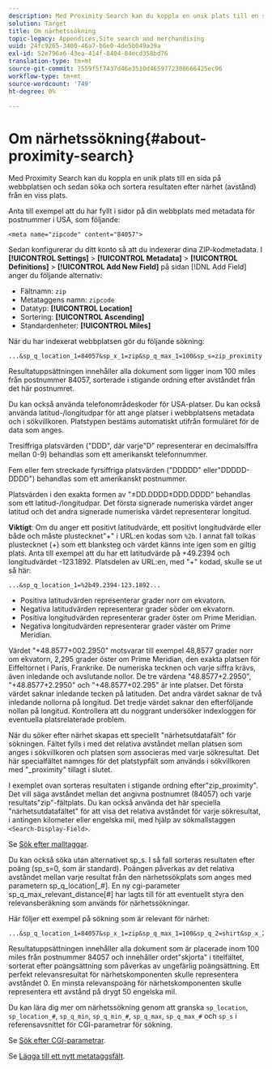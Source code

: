 ```yaml
---
description: Med Proximity Search kan du koppla en unik plats till en sida på webbplatsen och sedan söka och sortera resultaten efter närhet (avstånd) från en viss plats.
solution: Target
title: Om närhetssökning
topic-legacy: Appendices,Site search and merchandising
uuid: 24fc9265-3400-46a7-b6e0-4de5b049a39a
exl-id: 52e796a6-43ea-414f-8404-84ecd358bd76
translation-type: tm+mt
source-git-commit: 7559f5f7437d46e3510d4659772308666425ec96
workflow-type: tm+mt
source-wordcount: '749'
ht-degree: 0%

---
```


# Om närhetssökning{#about-proximity-search}

Med Proximity Search kan du koppla en unik plats till en sida på webbplatsen och sedan söka och sortera resultaten efter närhet (avstånd) från en viss plats.

Anta till exempel att du har fyllt i sidor på din webbplats med metadata för postnummer i USA, som följande:

```
<meta name="zipcode" content="84057">
```

Sedan konfigurerar du ditt konto så att du indexerar dina ZIP-kodmetadata. I **[!UICONTROL Settings]** > **[!UICONTROL Metadata]** > **[!UICONTROL Definitions]** > **[!UICONTROL Add New Field]** på sidan [!DNL Add Field] anger du följande alternativ:

* Fältnamn: `zip`
* Metataggens namn: `zipcode`
* Datatyp: **[!UICONTROL Location]**
* Sortering: **[!UICONTROL Ascending]**
* Standardenheter: **[!UICONTROL Miles]**

När du har indexerat webbplatsen gör du följande sökning:

```
...&sp_q_location_1=84057&sp_x_1=zip&sp_q_max_1=100&sp_s=zip_proximity
```

Resultatuppsättningen innehåller alla dokument som ligger inom 100 miles från postnummer 84057, sorterade i stigande ordning efter avståndet från det här postnumret.

Du kan också använda telefonområdeskoder för USA-platser. Du kan också använda latitud-/longitudpar för att ange platser i webbplatsens metadata och i sökvillkoren. Platstypen bestäms automatiskt utifrån formuläret för de data som anges.

Tresiffriga platsvärden (&quot;DDD&quot;, där varje&quot;D&quot; representerar en decimalsiffra mellan 0-9) behandlas som ett amerikanskt telefonnummer.

Fem eller fem streckade fyrsiffriga platsvärden (&quot;DDDDD&quot; eller&quot;DDDDD-DDDD&quot;) behandlas som ett amerikanskt postnummer.

Platsvärden i den exakta formen av &quot;±DD.DDDD±DDD.DDDD&quot; behandlas som ett latitud-/longitudpar. Det första signerade numeriska värdet anger latitud och det andra signerade numeriska värdet representerar longitud.

**Viktigt**: Om du anger ett positivt latitudvärde, ett positivt longitudvärde eller både och måste plustecknet&quot;+&quot; i URL:en kodas som  `%2b`. I annat fall tolkas plustecknet (+) som ett blanksteg och värdet känns inte igen som en giltig plats. Anta till exempel att du har ett latitudvärde på +49.2394 och longitudvärdet -123.1892. Platsdelen av URL:en, med &quot;+&quot; kodad, skulle se ut så här:

```
...&sp_q_location_1=%2b49.2394-123.1892...
```

* Positiva latitudvärden representerar grader norr om ekvatorn.
* Negativa latitudvärden representerar grader söder om ekvatorn.
* Positiva longitudvärden representerar grader öster om Prime Meridian.
* Negativa longitudvärden representerar grader väster om Prime Meridian.

Värdet &quot;+48.8577+002.2950&quot; motsvarar till exempel 48,8577 grader norr om ekvatorn, 2,295 grader öster om Prime Meridian, den exakta platsen för Eiffeltornet i Paris, Frankrike. De numeriska tecknen och varje siffra krävs, även inledande och avslutande nollor. De tre värdena &quot;48.8577+2.2950&quot;, &quot;+48.8577+2.2950&quot; och &quot;+48.8577+02.295&quot; är inte platser. Det första värdet saknar inledande tecken på latituden. Det andra värdet saknar de två inledande nollorna på longitud. Det tredje värdet saknar den efterföljande nollan på longitud. Kontrollera att du noggrant undersöker indexloggen för eventuella platsrelaterade problem.

När du söker efter närhet skapas ett speciellt &quot;närhetsutdatafält&quot; för sökningen. Fältet fylls i med det relativa avståndet mellan platsen som anges i sökvillkoren och platsen som associeras med varje sökresultat. Det här specialfältet namnges för det platstypfält som används i sökvillkoren med &quot;_proximity&quot; tillagt i slutet.

I exemplet ovan sorteras resultaten i stigande ordning efter&quot;zip_proximity&quot;. Det vill säga avståndet mellan det angivna postnumret (84057) och varje resultats&quot;zip&quot;-fältplats. Du kan också använda det här speciella &quot;närhetsutdatafältet&quot; för att visa det relativa avståndet för varje sökresultat, i antingen kilometer eller engelska mil, med hjälp av sökmallstaggen `<Search-Display-Field>`.

Se [Sök efter malltaggar](../c-appendices/c-templates.md#reference_F7AA3FF602314E42842BBC740D2CA1A4).

Du kan också söka utan alternativet sp_s. I så fall sorteras resultaten efter poäng (sp_s=0, som är standard). Poängen påverkas av det relativa avståndet mellan varje resultat från den närhetssökplats som anges med parametern sp_q_location[_#]. En ny cgi-parameter sp_q_max_relevant_distance[#] har lagts till för att eventuellt styra den relevansberäkning som används för närhetssökningar.

Här följer ett exempel på sökning som är relevant för närhet:

```
...&sp_q_location_1=84057&sp_x_1=zip&sp_q_max_1=100&sp_q_2=shirt&sp_x_2=title&sp_q_max_relevant_distance_2=50
```

Resultatuppsättningen innehåller alla dokument som är placerade inom 100 miles från postnummer 84057 och innehåller ordet&quot;skjorta&quot; i titelfältet, sorterat efter poängsättning som påverkas av ungefärlig poängsättning. Ett perfekt relevansresultat för närhetskomponenten skulle representera avståndet 0. En minsta relevanspoäng för närhetskomponenten skulle representera ett avstånd på drygt 50 engelska mil.

Du kan lära dig mer om närhetssökning genom att granska `sp_location`, `sp_location_#`, `sp_q_min`, `sp_q_min_#`, `sp_q_max`, `sp_q_max_#` och `sp_s` i referensavsnittet för CGI-parametrar för sökning.

Se [Sök efter CGI-parametrar](../c-appendices/c-cgiparameters.md#reference_DA27A8B0728246DA94994885E1353890).

Se [Lägga till ett nytt metataggsfält](../c-about-settings-menu/c-about-metadata-menu.md#task_6DF188C0FC7F4831A4444CA9AFA615E5).
